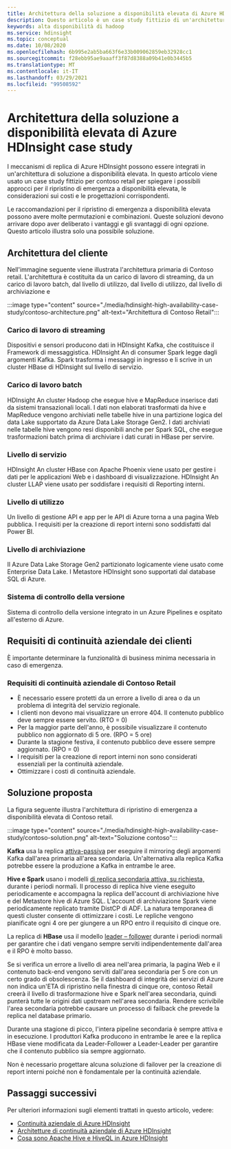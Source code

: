 ```yaml
---
title: Architettura della soluzione a disponibilità elevata di Azure HDInsight case study
description: Questo articolo è un case study fittizio di un'architettura di soluzione a disponibilità elevata di Azure HDInsight.
keywords: alta disponibilità di hadoop
ms.service: hdinsight
ms.topic: conceptual
ms.date: 10/08/2020
ms.openlocfilehash: 6b995e2ab5ba663f6e33b009062859eb32928cc1
ms.sourcegitcommit: f28ebb95ae9aaaff3f87d8388a09b41e0b3445b5
ms.translationtype: MT
ms.contentlocale: it-IT
ms.lasthandoff: 03/29/2021
ms.locfileid: "99508592"
---
```

# <a name="azure-hdinsight-highly-available-solution-architecture-case-study"></a>Architettura della soluzione a disponibilità elevata di Azure HDInsight case study

I meccanismi di replica di Azure HDInsight possono essere integrati in un'architettura di soluzione a disponibilità elevata. In questo articolo viene usato un case study fittizio per contoso retail per spiegare i possibili approcci per il ripristino di emergenza a disponibilità elevata, le considerazioni sui costi e le progettazioni corrispondenti.

Le raccomandazioni per il ripristino di emergenza a disponibilità elevata possono avere molte permutazioni e combinazioni. Queste soluzioni devono arrivare dopo aver deliberato i vantaggi e gli svantaggi di ogni opzione. Questo articolo illustra solo una possibile soluzione.

## <a name="customer-architecture"></a>Architettura del cliente

Nell'immagine seguente viene illustrata l'architettura primaria di Contoso retail. L'architettura è costituita da un carico di lavoro di streaming, da un carico di lavoro batch, dal livello di utilizzo, dal livello di utilizzo, dal livello di archiviazione e

:::image type="content" source="./media/hdinsight-high-availability-case-study/contoso-architecture.png" alt-text="Architettura di Contoso Retail":::

### <a name="streaming-workload"></a>Carico di lavoro di streaming

Dispositivi e sensori producono dati in HDInsight Kafka, che costituisce il Framework di messaggistica. HDInsight An di consumer Spark legge dagli argomenti Kafka. Spark trasforma i messaggi in ingresso e li scrive in un cluster HBase di HDInsight sul livello di servizio.

### <a name="batch-workload"></a>Carico di lavoro batch

HDInsight An cluster Hadoop che esegue hive e MapReduce inserisce dati da sistemi transazionali locali. I dati non elaborati trasformati da hive e MapReduce vengono archiviati nelle tabelle hive in una partizione logica del data Lake supportato da Azure Data Lake Storage Gen2. I dati archiviati nelle tabelle hive vengono resi disponibili anche per Spark SQL, che esegue trasformazioni batch prima di archiviare i dati curati in HBase per servire.

### <a name="serving-layer"></a>Livello di servizio

HDInsight An cluster HBase con Apache Phoenix viene usato per gestire i dati per le applicazioni Web e i dashboard di visualizzazione. HDInsight An cluster LLAP viene usato per soddisfare i requisiti di Reporting interni.

### <a name="consumption-layer"></a>Livello di utilizzo

Un livello di gestione API e app per le API di Azure torna a una pagina Web pubblica. I requisiti per la creazione di report interni sono soddisfatti dal Power BI.

### <a name="storage-layer"></a>Livello di archiviazione

Il Azure Data Lake Storage Gen2 partizionato logicamente viene usato come Enterprise Data Lake. I Metastore HDInsight sono supportati dal database SQL di Azure.

### <a name="version-control-system"></a>Sistema di controllo della versione

Sistema di controllo della versione integrato in un Azure Pipelines e ospitato all'esterno di Azure.

## <a name="customer-business-continuity-requirements"></a>Requisiti di continuità aziendale dei clienti

È importante determinare la funzionalità di business minima necessaria in caso di emergenza.

### <a name="contoso-retails-business-continuity-requirements"></a>Requisiti di continuità aziendale di Contoso Retail

* È necessario essere protetti da un errore a livello di area o da un problema di integrità del servizio regionale.
* I clienti non devono mai visualizzare un errore 404. Il contenuto pubblico deve sempre essere servito. (RTO = 0)  
* Per la maggior parte dell'anno, è possibile visualizzare il contenuto pubblico non aggiornato di 5 ore. (RPO = 5 ore)
* Durante la stagione festiva, il contenuto pubblico deve essere sempre aggiornato. (RPO = 0)
* I requisiti per la creazione di report interni non sono considerati essenziali per la continuità aziendale.
* Ottimizzare i costi di continuità aziendale.

## <a name="proposed-solution"></a>Soluzione proposta

La figura seguente illustra l'architettura di ripristino di emergenza a disponibilità elevata di Contoso retail.

:::image type="content" source="./media/hdinsight-high-availability-case-study/contoso-solution.png" alt-text="Soluzione contoso":::

**Kafka** usa la replica [attiva-passiva](hdinsight-business-continuity-architecture.md#apache-kafka) per eseguire il mirroring degli argomenti Kafka dall'area primaria all'area secondaria. Un'alternativa alla replica Kafka potrebbe essere la produzione a Kafka in entrambe le aree.

**Hive e Spark** usano i modelli [di replica secondaria attiva, su richiesta,](hdinsight-business-continuity-architecture.md#apache-spark) durante i periodi normali. Il processo di replica hive viene eseguito periodicamente e accompagna la replica dell'account di archiviazione hive e del Metastore hive di Azure SQL. L'account di archiviazione Spark viene periodicamente replicato tramite DistCP di ADF. La natura temporanea di questi cluster consente di ottimizzare i costi. Le repliche vengono pianificate ogni 4 ore per giungere a un RPO entro il requisito di cinque ore.

La replica di **HBase** usa il modello [leader – follower](hdinsight-business-continuity-architecture.md#apache-hbase) durante i periodi normali per garantire che i dati vengano sempre serviti indipendentemente dall'area e il RPO è molto basso.

Se si verifica un errore a livello di area nell'area primaria, la pagina Web e il contenuto back-end vengono serviti dall'area secondaria per 5 ore con un certo grado di obsolescenza. Se il dashboard di integrità dei servizi di Azure non indica un'ETA di ripristino nella finestra di cinque ore, contoso Retail creerà il livello di trasformazione hive e Spark nell'area secondaria, quindi punterà tutte le origini dati upstream nell'area secondaria. Rendere scrivibile l'area secondaria potrebbe causare un processo di failback che prevede la replica nel database primario.

Durante una stagione di picco, l'intera pipeline secondaria è sempre attiva e in esecuzione. I produttori Kafka producono in entrambe le aree e la replica HBase viene modificata da Leader-Follower a Leader-Leader per garantire che il contenuto pubblico sia sempre aggiornato.

Non è necessario progettare alcuna soluzione di failover per la creazione di report interni poiché non è fondamentale per la continuità aziendale.

## <a name="next-steps"></a>Passaggi successivi

Per ulteriori informazioni sugli elementi trattati in questo articolo, vedere:

* [Continuità aziendale di Azure HDInsight](./hdinsight-business-continuity.md)
* [Architetture di continuità aziendale di Azure HDInsight](./hdinsight-business-continuity-architecture.md)
* [Cosa sono Apache Hive e HiveQL in Azure HDInsight](./hadoop/hdinsight-use-hive.md)
